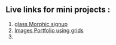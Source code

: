 ## Live links for mini projects : 

1. [glass Morphic signup](https://nerdyabhi.github.io/webBasics/glassMorphic/)
2. [Images Portfolio using grids](https://nerdyabhi.github.io/webBasics/grid-portfolio/)
3. 
